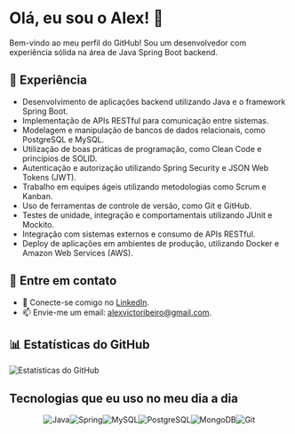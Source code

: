 # Olá, eu sou o Alex! 👋

Bem-vindo ao meu perfil do GitHub! Sou um desenvolvedor com experiência sólida na área de Java Spring Boot backend.

## 🔭 Experiência

- Desenvolvimento de aplicações backend utilizando Java e o framework Spring Boot.
- Implementação de APIs RESTful para comunicação entre sistemas.
- Modelagem e manipulação de bancos de dados relacionais, como PostgreSQL e MySQL.
- Utilização de boas práticas de programação, como Clean Code e princípios de SOLID.
- Autenticação e autorização utilizando Spring Security e JSON Web Tokens (JWT).
- Trabalho em equipes ágeis utilizando metodologias como Scrum e Kanban.
- Uso de ferramentas de controle de versão, como Git e GitHub.
- Testes de unidade, integração e comportamentais utilizando JUnit e Mockito.
- Integração com sistemas externos e consumo de APIs RESTful.
- Deploy de aplicações em ambientes de produção, utilizando Docker e Amazon Web Services (AWS).

## 💬 Entre em contato

- 💼 Conecte-se comigo no [LinkedIn](https://www.linkedin.com/in/alex-victor-java).
- 📫 Envie-me um email: alexvictoribeiro@gmail.com.

## 📊 Estatísticas do GitHub

![Estatísticas do GitHub](https://github-readme-stats.vercel.app/api?username=Alex-victor-dev&show_icons=true&count_private=true&theme=dark)

## Tecnologias que eu uso no meu dia a dia

<div style="display: flex; flex-wrap: wrap; justify-content: center;">
  <img alt="Java" src="https://img.shields.io/badge/Java-ED8B00?style=for-the-badge&logo=openjdk&logoColor=white">
  <img alt="Spring" src="https://img.shields.io/badge/Spring-6DB33F?style=for-the-badge&logo=spring&logoColor=white">
  <img alt="MySQL" src="https://img.shields.io/badge/MySQL-00000F?style=for-the-badge&logo=mysql&logoColor=white">
  <img alt="PostgreSQL" src="https://img.shields.io/badge/PostgreSQL-316192?style=for-the-badge&logo=postgresql&logoColor=white">
  <img alt="MongoDB" src="https://img.shields.io/badge/MongoDB-4EA94B?style=for-the-badge&logo=mongodb&logoColor=white">
  <img alt="Git" src="https://img.shields.io/badge/Git-E44C30?style=for-the-badge&logo=git&logoColor=white">
</div>
